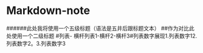 # Markdown-note
######此处我将使用一个五级标题（语法是五井后跟标题文本）
##作为对比此处使用一个二级标题
#列表- 横杆列表1-横杆2-横杆3#列表数字展现1.列表数字12.列表数字2。3.列表数字3

